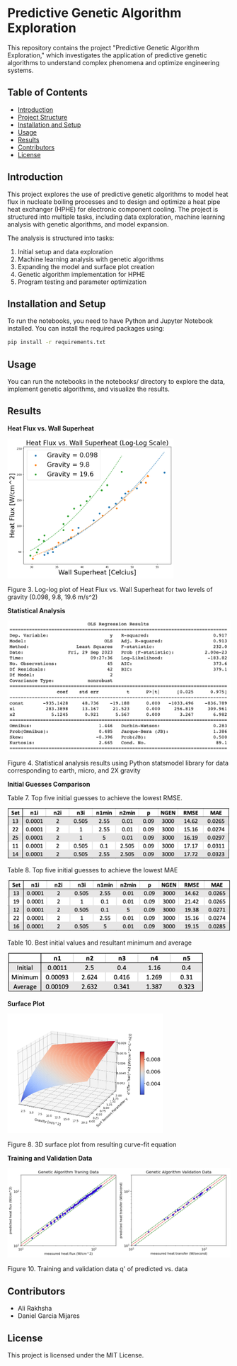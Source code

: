 # Predictive Genetic Algorithm Exploration

This repository contains the project "Predictive Genetic Algorithm Exploration," which investigates the application of predictive genetic algorithms to understand complex phenomena and optimize engineering systems.

## Table of Contents
- [Introduction](#introduction)
- [Project Structure](#project-structure)
- [Installation and Setup](#installation-and-setup)
- [Usage](#usage)
- [Results](#results)
- [Contributors](#contributors)
- [License](#license)

## Introduction

This project explores the use of predictive genetic algorithms to model heat flux in nucleate boiling processes and to design and optimize a heat pipe heat exchanger (HPHE) for electronic component cooling. The project is structured into multiple tasks, including data exploration, machine learning analysis with genetic algorithms, and model expansion.

The analysis is structured into tasks:
1. Initial setup and data exploration
2. Machine learning analysis with genetic algorithms
3. Expanding the model and surface plot creation
4. Genetic algorithm implementation for HPHE
5. Program testing and parameter optimization

## Installation and Setup

To run the notebooks, you need to have Python and Jupyter Notebook installed. You can install the required packages using:

```bash
pip install -r requirements.txt
```

## Usage
You can run the notebooks in the notebooks/ directory to explore the data, implement genetic algorithms, and visualize the results.

## Results
**Heat Flux vs. Wall Superheat**

![Figure 3](images/figure3.png)

Figure 3. Log-log plot of Heat Flux vs. Wall Superheat for two levels of gravity (0.098, 9.8, 19.6 m/s^2)

**Statistical Analysis**

![Figure 4](images/figure4.png)

Figure 4. Statistical analysis results using Python statsmodel library for data corresponding to earth, micro, and 2X gravity

**Initial Guesses Comparison**

Table 7. Top five initial guesses to achieve the lowest RMSE.

![Table 7](images/table7.png)

Table 8. Top five initial guesses to achieve the lowest MAE

![Table 8](images/table8.png)

Table 10. Best initial values and resultant minimum and average

![Table 10](images/table10.png)

**Surface Plot**

![Figure 8](images/figure8.png)

Figure 8. 3D surface plot from resulting curve-fit equation

**Training and Validation Data**

![Figure 10](images/figure10.png)

Figure 10. Training and validation data q' of predicted vs. data

## Contributors
- Ali Rakhsha
- Daniel Garcia Mijares

## License
This project is licensed under the MIT License.
